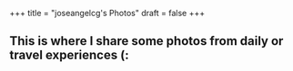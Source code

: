 +++
title = "joseangelcg's Photos"
draft = false
+++

## This is where I share some photos from daily or travel experiences (:
